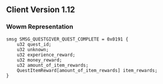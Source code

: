## Client Version 1.12

### Wowm Representation
```rust,ignore
smsg SMSG_QUESTGIVER_QUEST_COMPLETE = 0x0191 {
    u32 quest_id;    
    u32 unknown;    
    u32 experience_reward;    
    u32 money_reward;    
    u32 amount_of_item_rewards;    
    QuestItemReward[amount_of_item_rewards] item_rewards;    
}

```
